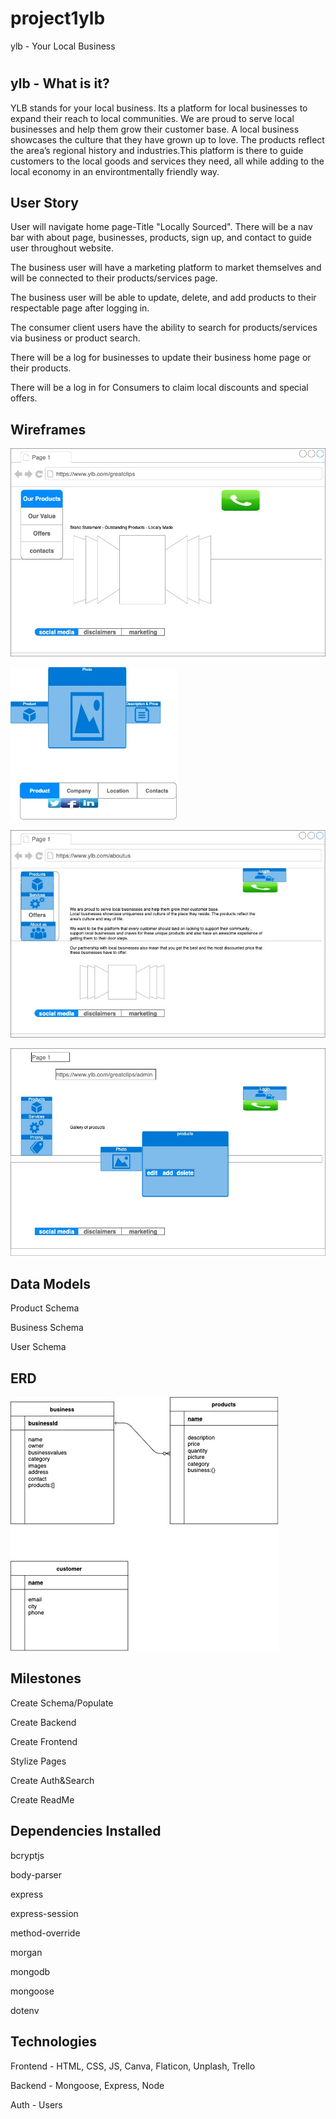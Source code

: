 # project1ylb
ylb - Your Local Business

# 

## ylb - What is it?

YLB stands for your local business. Its a platform for local businesses to expand their reach to local communities.
We are proud to serve local businesses and help them grow their customer base. A local business showcases the culture that they have grown up to love. The products reflect the area’s regional history and industries.This platform is there to guide customers to the local goods and services they need, all while adding to the local economy in an environtmentally friendly way.

## User Story

User will navigate home page-Title "Locally Sourced". There will be a nav bar with about page, businesses, products, sign up, and contact to guide user throughout website.

The business user will have a marketing platform to market themselves and will be connected to their products/services page.

The business user will be able to update, delete, and add products to their respectable page after logging in.

The consumer client users have the ability to search for products/services via business or product search.

There will be a log for businesses to update their business home page or their products. 

There will be a log in for Consumers to claim local discounts and special offers.

## Wireframes

![business:show](./public/images/businessPage.jpg)

![product:show](./public/images/productShowPage.jpg)

![business:about](./public/images/staticAboutCompanyPage.jpg)

![business:admin](./public/images/businessOwnerPage.jpg)

## Data Models

Product Schema

Business Schema

User Schema

## ERD

![releaseERD](./public/images/ERD.jpg)

## Milestones

Create Schema/Populate

Create Backend

Create Frontend

Stylize Pages

Create Auth&Search

Create ReadMe

## Dependencies Installed

bcryptjs

body-parser

express

express-session

method-override

morgan

mongodb

mongoose

dotenv

## Technologies

Frontend - HTML, CSS, JS, Canva, Flaticon, Unplash, Trello

Backend - Mongoose, Express, Node

Auth - Users


